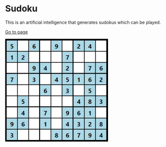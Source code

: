 # Sudoku

This is an artificial intelligence that generates sudokus which can be played.

[Go to page](https://cristian-velazquez-neva.github.io/sudoku/)

<img align="center" src="./img/sudoku.png" alt="sudoku">
